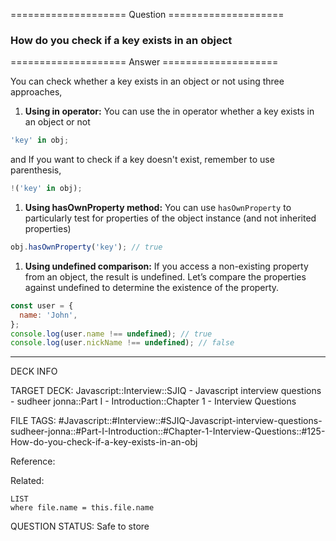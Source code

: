 ==================== Question ====================  

### How do you check if a key exists in an object  

==================== Answer ====================  

You can check whether a key exists in an object or not using three approaches,

1. **Using in operator:** You can use the in operator whether a key exists in an
   object or not

```javascript
'key' in obj;
```

and If you want to check if a key doesn't exist, remember to use parenthesis,

```javascript
!('key' in obj);
```

1. **Using hasOwnProperty method:** You can use `hasOwnProperty` to particularly
   test for properties of the object instance (and not inherited properties)

```javascript
obj.hasOwnProperty('key'); // true
```

1. **Using undefined comparison:** If you access a non-existing property from an
   object, the result is undefined. Let’s compare the properties against
   undefined to determine the existence of the property.

```javascript
const user = {
  name: 'John',
};
console.log(user.name !== undefined); // true
console.log(user.nickName !== undefined); // false
```

---

DECK INFO

TARGET DECK: Javascript::Interview::SJIQ - Javascript interview questions -
sudheer jonna::Part I - Introduction::Chapter 1 - Interview Questions

FILE TAGS:
#Javascript::#Interview::#SJIQ-Javascript-interview-questions-sudheer-jonna::#Part-I-Introduction::#Chapter-1-Interview-Questions::#125-How-do-you-check-if-a-key-exists-in-an-obj

Reference:

Related:

```dataview
LIST
where file.name = this.file.name
```

QUESTION STATUS: Safe to store
